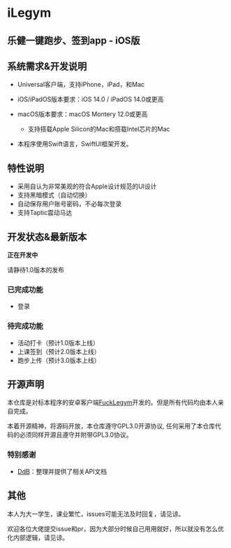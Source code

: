 #  iLegym

## 乐健一键跑步、签到app - iOS版

## 系统需求&开发说明

- Universal客户端，支持iPhone，iPad，和Mac
- iOS/iPadOS版本要求：iOS 14.0 / iPadOS 14.0或更高
- macOS版本要求：macOS Montery 12.0或更高
    - 支持搭载Apple Silicon的Mac和搭载Intel芯片的Mac




- 本程序使用Swift语言，SwiftUI框架开发。

## 特性说明

- 采用自认为非常美观的符合Apple设计规范的UI设计
- 支持黑暗模式（自动切换）
- 自动保存用户账号密码，不必每次登录
- 支持Taptic震动马达

## 开发状态&最新版本

**正在开发中**

请静待1.0版本的发布

### 已完成功能

- 登录

### 待完成功能

- 活动打卡（预计1.0版本上线）
- 上课签到（预计2.0版本上线）
- 跑步上传（预计3.0版本上线）

## 开源声明

本仓库是对标本程序的安卓客户端[FuckLegym](https://github.com/Foreverddb/FuckLegym)开发的。但是所有代码均由本人亲自完成。

本着开源精神，将源码开放，本仓库遵守GPL3.0开源协议, 任何采用了本仓库代码的必须同样开源且遵守并附带GPL3.0协议。

### 特别感谢

- [DdB](https://github.com/Foreverddb)：整理并提供了相关API文档

## 其他

本人为大一学生，课业繁忙，issues可能无法及时回复，请见谅。

欢迎各位大佬提交issue和pr，因为大部分时候自己用用就好，所以就没有怎么优化内部逻辑，请见谅。
